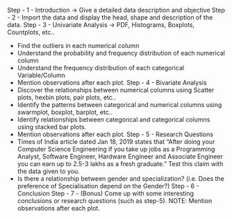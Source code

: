 Step - 1 - Introduction -> Give a detailed data description and objective
Step - 2 - Import the data and display the head, shape and description of the data.
Step - 3 - Univariate Analysis -> PDF, Histograms, Boxplots, Countplots, etc..
- Find the outliers in each numerical column
- Understand the probability and frequency distribution of each numerical column
- Understand the frequency distribution of each categorical Variable/Column
- Mention observations after each plot.
Step - 4 - Bivariate Analysis
- Discover the relationships between numerical columns using Scatter plots, hexbin plots,
pair plots, etc..
- Identify the patterns between categorical and numerical columns using swarmplot,
boxplot, barplot, etc..
- Identify relationships between categorical and categorical columns using stacked bar
plots.
- Mention observations after each plot.
Step - 5 - Research Questions
- Times of India article dated Jan 18, 2019 states that “After doing your Computer Science
Engineering if you take up jobs as a Programming Analyst, Software Engineer, Hardware
Engineer and Associate Engineer you can earn up to 2.5-3 lakhs as a fresh graduate.”
Test this claim with the data given to you.
- Is there a relationship between gender and specialization? (i.e. Does the preference of
Specialisation depend on the Gender?)
Step - 6 - Conclusion
Step - 7 - (Bonus) Come up with some interesting conclusions or research questions (such as
step-5).
NOTE: Mention observations after each plot.
